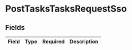 # PostTasksTasksRequestSso


## Fields

| Field       | Type        | Required    | Description |
| ----------- | ----------- | ----------- | ----------- |